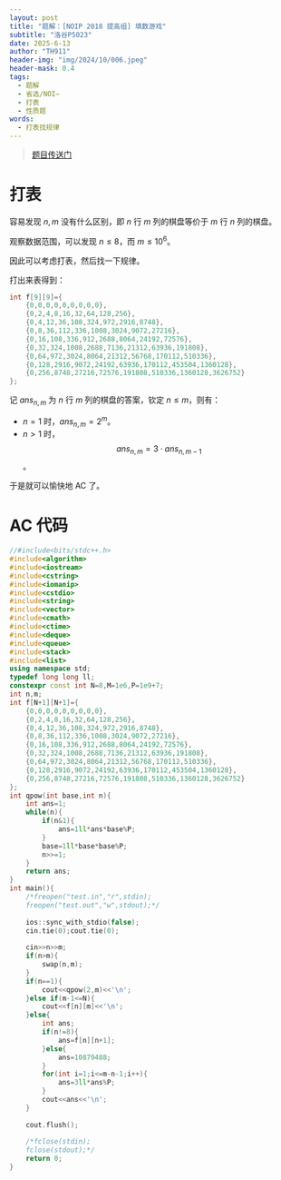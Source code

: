 ```yaml
---
layout: post
title: "题解：[NOIP 2018 提高组] 填数游戏"
subtitle: "洛谷P5023"
date: 2025-6-13
author: "TH911"
header-img: "img/2024/10/006.jpeg"
header-mask: 0.4
tags:
  - 题解
  - 省选/NOI−
  - 打表
  - 性质题
words:
  - 打表找规律
---
```


> [题目传送门](https://www.luogu.com.cn/problem/P5023)

# 打表

容易发现 $n,m$ 没有什么区别，即 $n$ 行 $m$ 列的棋盘等价于 $m$ 行 $n$ 列的棋盘。

观察数据范围，可以发现 $n\leq8$，而 $m\leq10^6$。

因此可以考虑打表，然后找一下规律。

打出来表得到：

```cpp
int f[9][9]={
	{0,0,0,0,0,0,0,0,0},
	{0,2,4,8,16,32,64,128,256},
	{0,4,12,36,108,324,972,2916,8748},
	{0,8,36,112,336,1008,3024,9072,27216},
	{0,16,108,336,912,2688,8064,24192,72576},
	{0,32,324,1008,2688,7136,21312,63936,191808},
	{0,64,972,3024,8064,21312,56768,170112,510336},
	{0,128,2916,9072,24192,63936,170112,453504,1360128},
	{0,256,8748,27216,72576,191808,510336,1360128,3626752}
};
```

记 $\textit{ans}_{n,m}$ 为 $n$ 行 $m$ 列的棋盘的答案，钦定 $n\leq m$，则有：

* $n=1$ 时，$\textit{ans}_{n,m}=2^m$。
* $n>1$ 时，$$\textit{ans}_{n,m}=3\cdot\textit{ans}_{n,m-1}$$。

于是就可以愉快地 AC 了。

# AC 代码

```cpp
//#include<bits/stdc++.h>
#include<algorithm>
#include<iostream>
#include<cstring>
#include<iomanip>
#include<cstdio>
#include<string>
#include<vector>
#include<cmath>
#include<ctime>
#include<deque>
#include<queue>
#include<stack>
#include<list>
using namespace std;
typedef long long ll;
constexpr const int N=8,M=1e6,P=1e9+7;
int n,m;
int f[N+1][N+1]={
	{0,0,0,0,0,0,0,0,0},
	{0,2,4,8,16,32,64,128,256},
	{0,4,12,36,108,324,972,2916,8748},
	{0,8,36,112,336,1008,3024,9072,27216},
	{0,16,108,336,912,2688,8064,24192,72576},
	{0,32,324,1008,2688,7136,21312,63936,191808},
	{0,64,972,3024,8064,21312,56768,170112,510336},
	{0,128,2916,9072,24192,63936,170112,453504,1360128},
	{0,256,8748,27216,72576,191808,510336,1360128,3626752}
};
int qpow(int base,int n){
	int ans=1;
	while(n){
		if(n&1){
			ans=1ll*ans*base%P;
		}
		base=1ll*base*base%P;
		n>>=1;
	}
	return ans;
}
int main(){
	/*freopen("test.in","r",stdin);
	freopen("test.out","w",stdout);*/
	
	ios::sync_with_stdio(false);
	cin.tie(0);cout.tie(0);
	
	cin>>n>>m;
	if(n>m){
		swap(n,m);
	}
	if(n==1){
		cout<<qpow(2,m)<<'\n';
	}else if(m-1<=N){
		cout<<f[n][m]<<'\n';
	}else{
		int ans;
		if(n!=8){
			ans=f[n][n+1];
		}else{
			ans=10879488;
		}
		for(int i=1;i<=m-n-1;i++){
			ans=3ll*ans%P;
		}
		cout<<ans<<'\n';
	}
	
	cout.flush();
	 
	/*fclose(stdin);
	fclose(stdout);*/
	return 0;
}
```

